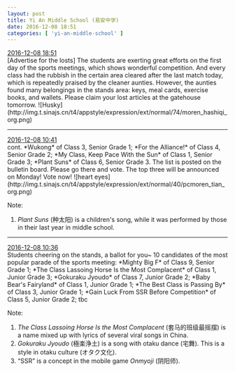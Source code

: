 ```yaml
---
layout: post
title: Yi An Middle School (易安中学)
date: 2016-12-08 18:51
categories: [ 'yi-an-middle-school' ]
---
```


<div class="weibo-info">
  <a href="http://weibo.com/6074218720/ElbkU5btJ">2016-12-08 18:51</a>
</div>
[Advertise for the losts] The students are exerting great efforts on the first day of the sports meetings, which shows wonderful competition. And every class had the rubbish in the certain area cleared after the last match today, which is repeatedly praised by the cleaner aunties. However, the aunties found many belongings in the stands area: keys, meal cards, exercise books, and wallets. Please claim your lost articles at the gatehouse tomorrow. ![Husky](http://img.t.sinajs.cn/t4/appstyle/expression/ext/normal/74/moren_hashiqi_org.png)

<!-- more -->

---

<div class="weibo-info">
  <a href="http://weibo.com/6074218720/El88l1hTh">2016-12-08 10:41</a>
</div>
cont. *Wukong* of Class 3, Senior Grade 1; *For the Alliance!* of Class 4, Senior Grade 2; *My Class, Keep Pace With the Sun* of Class 1, Senior Grade 3; *Plant Suns* of Class 6, Senior Grade 3. The list is posted on the bulletin board. Please go there and vote. The top three will be announced  on Monday! Vote now! ![heart eyes](http://img.t.sinajs.cn/t4/appstyle/expression/ext/normal/40/pcmoren_tian_org.png)

Note:
1. *Plant Suns* (种太阳) is a children's song, while it was performed by those in their last year in middle school.

---

<div class="weibo-info">
  <a href="http://weibo.com/6074218720/El863vCUJ">2016-12-08 10:36</a>
</div>
Students cheering on the stands, a ballot for you~ 10 candidates of the most popular parade of the sports meeting: *Mighty Big F* of Class 9, Senior Grade 1; *The Class Lassoing Horse Is the Most Complacent* of Class 1, Junior Grade 3; *Gokuraku Jyoudo* of Class 7, Junior Grade 2; *Baby Bear's Fairyland* of Class 1, Junior Grade 1; *The Best Class is Passing By* of Class 3, Junior Grade 1; *Gain Luck From SSR Before Competition* of Class 5, Junior Grade 2; tbc

Note:
1. *The Class Lassoing Horse Is the Most Complacent* (套马的班级最摇摆) is a name mixed up with lyrics of several viral songs in China.
1. *Gokuraku Jyoudo* (極楽浄土) is a song with otaku dance (宅舞). This is a style in otaku culture (オタク文化).
1. “SSR” is a concept in the mobile game *Onmyoji* (阴阳师).
